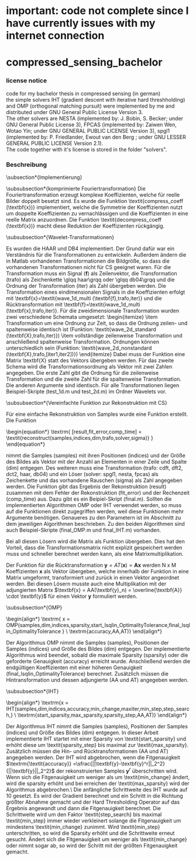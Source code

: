 # important: code not complete since I have currently issues with my internet connection

# compressed_sensing_bachelor

### license notice

code for my bachelor thesis in compressed sensing (in german) \
the simple solvers IHT (gradient descent with iterative hard threshholding) and OMP (orthogonal matching pursuit) were implemented by me and distributed under GNU General Public License Version 3. \
The other solvers are NESTA (implemented by: J. Bobin, S. Becker; under GNU General Public License 3), FPCAS (implemented by: Zaiwen Wen, Wotao Yin; under GNU GENERAL PUBLIC LICENSE Version 3), spgl1 (implemented by: P. Friedlander, Ewout van den Berg ; under GNU LESSER GENERAL PUBLIC LICENSE Version 2.1). \
The code together with it's license is stored in the folder "solvers".

### Beschreibung

\subsection*{Implementierung}

\subsubsection*{komprimierte Fouriertransformation}
Die Fouriertransformation erzeugt komplexe Koeffizienten, welche für reelle Bilder doppelt besetzt sind. Es wurde die Funktion \textit{compress\_coeff (\textbf{x})} implementiert, welche die Symmetrie der Koeffizienten nutzt um doppelte Koeffizienten zu vernachlässigen und die Koeffizienten in eine reelle Matrix anzuordnen. Die Funktion \textit{decompress\_coeff (\textbf{x})} macht diese Reduktion der Koeffizienten rückgängig.

\subsubsection*{Wavelet-Transformationen}

Es wurden die HAAR und DB4 implementiert. Der Grund dafür war ein Verständnis für die Transformationen zu entwickeln. Außerdem ändern die in Matlab vorhandenen Transformationen die Bildgröße, so dass die vorhandenen Transformationen nicht für CS geeignet waren. Für die Transformation muss ein Signal ($\textbf{f}$) als Zeilenvektor, die Transformation (trafo) als Zeichenkette \glqq haar\grqq oder \glqq db04\grqq und die Ordnung der Transformation (iter) als Zahl übergeben werden. Die Transformation eines eindimensionalen Signals in die Koeffizienten erfolgt mit \textbf{x}=\textit{wave\_1d\_multi (\textbf{f},trafo,iter)} und die Rücktransformation mit \textbf{f}=\textit{iwave\_1d\_multi (\textbf{x},trafo,iter)}. Für die zweidimensionale Transformation wurden zwei verschiedene Schemata umgesetzt:
\begin{itemize}
\item Transformation um eine Ordnung zur Zeit, so dass die Ordnung zeilen- und spaltenweise identisch ist (Funktion: \textit{wave\_2d\_standard (\textbf{X},trafo,iter)})
\item vollständige zeilenweise Transformation und anschließend spaltenweise Transformation. Ordnungen können unterschiedlich sein (Funktion: \textit{wave\_2d\_nonstandard (\textbf{X},trafo,[iter1,iter2])})
\end{itemize}
Dabei muss der Funktion eine Matrix \textbf{X} statt des Vektors übergeben werden.
Für das zweite Schema wird die Transformationsordnung als Vektor mit zwei Zahlen angegeben. Die erste Zahl gibt die Ordnung für die zeilenweise Transformation und die zweite Zahl für die spaltenweise Transformation. Die anderen Argumente sind identisch.
Für alle Transformationen liegen Beispiel-Skripte (test\_1d.m und test\_2d.m) im Ordner Wavelets vor.

\subsubsection*{Vereinfachte Funktion zur Rekonstruktion mit CS}

Für eine einfache Rekonstruktion von Samples wurde eine Funktion erstellt. Die Funktion

\begin{equation*}
\textrm{ [result,fit\_error,comp\_time] = \textit{reconstruct(samples,indices,dim,trafo,solver,sigma)} }
\end{equation*}

nimmt die Samples (samples) mit ihren Positionen (indices) und der Größe des Bildes als Vektor mit der Anzahl an Elementen in einer Zeile und Spalte (dim) entgegen. Des weiteren muss eine Transformation (trafo: cdft, dft2, dct2, haar, db04) und ein Löser (solver: spgl1, nesta, fpcas) als Zeichenkette und das vorhandene Rauschen (sigma) als Zahl angegeben werden. Die Funktion gibt das Ergebnis der Rekonstruktion (result) zusammen mit dem Fehler der Rekonstruktion (fit\_error) und der Rechenzeit (comp\_time) aus. Dazu gibt es ein Beipiel-Skript (final.m). Sollten die implementierten Algorithmen OMP oder IHT verwendet werden, so muss auf die Funktionen direkt zugegriffen werden, weil diese Funktionen mehr Argumente benötigen. Genaueres zu den Parametern ist im Abschnitt zu dem jeweiligen Algorithmen beschrieben. Zu den beiden Algorithmen sind auch Beispiel-Skripte (final\_OMP.m und final\_IHT.m) vorhanden.

Bei all diesen Lösern wird die Matrix als Funktion übergeben. Dies hat den Vorteil, dass die Transformationsmatrix nicht explizit gespeichert werden muss und schneller berechnet werden kann, als eine Matrixmultiplikation.


Der Funktion für die Rücktransformation $\textbf{y} = AT(\textbf{x}) = \textbf{A} \textbf{x}$ werden N x M Koeffizienten $\textbf{x}$ als Vektor übergeben, welche innerhalb der Funktion in eine Matrix umgeformt, transformiert und zurück in einen Vektor angeordnet werden.
Bei diesen Lösern musste auch eine Multiplikation mit der adjungierten Matrix $\textbf{x} = AA(\textbf{y}_n) = \overline{\textbf{A}} \cdot \textbf{y}$ für einen Vektor $\textbf{y}$ formuliert werden.


\subsubsection*{OMP}


\begin{align*}
\textrm{
x = OMP(samples,dim,indices,sparsity,start\_lsqlin\_OptimalityTolerance,final\_lsqlin\_OptimalityTolerance
} \\
\textrm{accuracy,AA,AT)}
\end{align*}

Der Algorithmus OMP nimmt die Samples (samples), Positionen der Samples (indices) und Größe des Bildes (dim) entgegen. Der implementierte Algorithmus wird beendet, sobald die maximale Sparsity (sparsity) oder die geforderte Genauigkeit (accuracy) erreicht wurde. Anschließend werden die endgültigen Koeffizienten mit einer höheren Genauigkeit (final\_lsqlin\_OptimalityTolerance) berechnet. Zusätzlich müssen die Hintransformation und dessen adjungierte (AA und AT) angegeben werden.

\subsubsection*{IHT}

\begin{align*}
\textrm{x = IHT(samples,dim,indices,accuracy,min\_change,maxiter,min\_step,step\_search,} \\
\textrm{start\_sparsity,max\_sparsity,sparsity\_step,AA,AT)}
\end{align*}

Der Algorithmus IHT nimmt die Samples (samples), Positionen der Samples (indices) und Größe des Bildes (dim) entgegen.
In dieser Arbeit implementierte IHT startet mit einer Sparsity von \textit{start\_sparsity} und erhöht diese um \textit{sparsity\_step} bis maximal zur \textit{max\_sparsity}. Zusätzlich müssen die Hin- und Rücktransformationen (AA und AT) angegeben werden.
Der IHT wird abgebrochen, wenn die Fitgenauigkeit $\textrm{\textit{accuracy}} =\sfrac{||\textbf{y}-\textbf{y}^r||_2^2}{||\textbf{y}||_2^2}$ der rekonstruierten Samples $\textbf{y}^r$ überschritten wird. Wenn sich die Fitgenauigkeit um weniger als um \textit{min\_change} ändert, wird die sparsity erhöht und bei erreichen der \textit{max\_sparsity} wird der Algorithmus abgebrochen.\\
Die anfängliche Schrittweite des IHT wurde auf 10 gesetzt. Es wird der Gradient berechnet und ein Schritt in die Richtung größter Abnahme gemacht und der Hard Thresholding Operator auf das Ergebnis angewandt und dann die Fitgenauigkeit berechnet. Die Schrittweite wird um den Faktor \textit{step\_search} bis maximal \textit{min\_step} immer wieder verkleinert solange die Fitgenauigkeit um mindestens \textit{min\_change} zunimmt. Wird \textit{min\_step} unterschritten, so wird die Sparsity erhöht und die Schrittweite erneut gesucht. Ändert sich die Fitgenauigkeit um weniger als \textit{min\_change} oder nimmt sogar ab, so wird der Schritt mit der größten Fitgenauigkeit gemacht.
